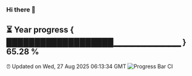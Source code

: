 ### Hi there 👋
⏳ Year progress { ███████████████████▁▁▁▁▁▁▁▁▁▁▁ } 65.28 %
---
⏰ Updated on Wed, 27 Aug 2025 06:13:34 GMT
![Progress Bar CI](https://github.com/Moyi321/Moyi321/workflows/Progress%20Bar%20CI/badge.svg)
